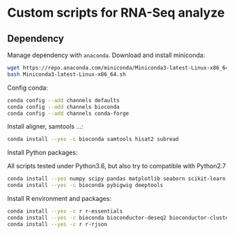 # Custom scripts for RNA-Seq analyze

## Dependency

Manage dependency with `anaconda`. Download and install miniconda:

``` bash
wget https://repo.anaconda.com/miniconda/Miniconda3-latest-Linux-x86_64.sh
bash Miniconda3-latest-Linux-x86_64.sh
```

Config conda:

``` bash
conda config --add channels defaults
conda config --add channels bioconda
conda config --add channels conda-forge
```

Install aligner, samtools ...:

``` bash
conda install --yes -c bioconda samtools hisat2 subread
```

Install Python packages:

All scripts tested under Python3.6, but also try to compatible with Python2.7

```bash
conda install --yes numpy scipy pandas matplotlib seaborn scikit-learn click
conda install --yes -c bioconda pybigwig deeptools
```

Install R environment and packages:

```bash
conda install --yes -c r r-essentials
conda install --yes -c bioconda bioconductor-deseq2 bioconductor-clusterprofiler
conda install --yes -c r r-rjson
```